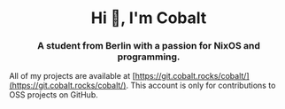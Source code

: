 <h1 align="center">Hi 👋, I'm Cobalt</h1>
<h3 align="center">A student from Berlin with a passion for NixOS and programming.</h3>

All of my projects are available at [https://git.cobalt.rocks/cobalt/](https://git.cobalt.rocks/cobalt/). This account is only for contributions to OSS projects on GitHub.
